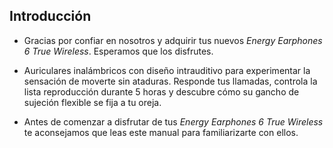 ## Introducción

* Gracias por confiar en nosotros y adquirir tus nuevos *Energy Earphones 6 True Wireless*. Esperamos que los disfrutes.

* Auriculares inalámbricos con diseño intrauditivo para experimentar la sensación de moverte sin ataduras. Responde tus llamadas, controla la lista reproducción durante 5 horas y descubre cómo su gancho de sujeción flexible se fija a tu oreja. 

* Antes de comenzar a disfrutar de tus *Energy Earphones 6 True Wireless* te aconsejamos que leas este manual para familiarizarte con ellos. 



